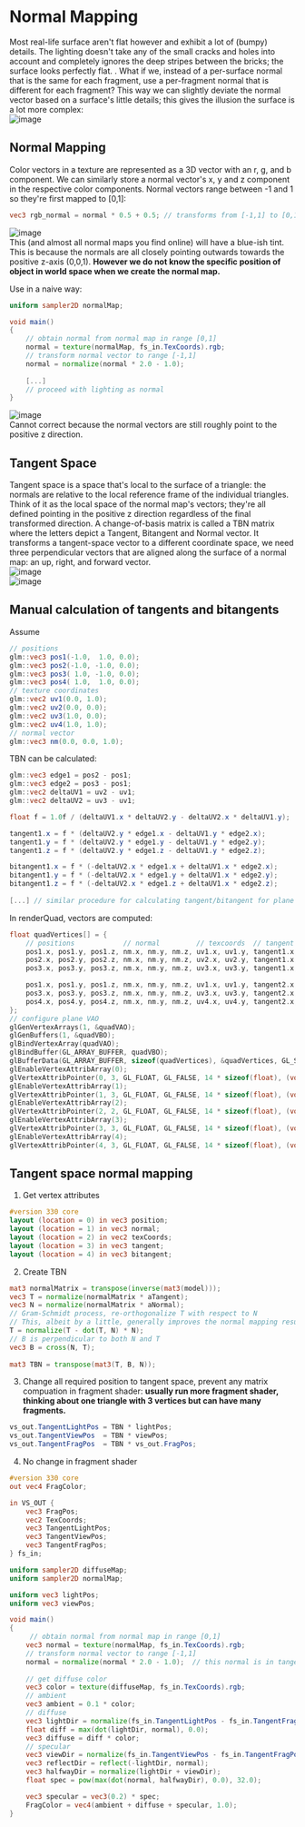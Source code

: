 # Normal Mapping
Most real-life surface aren't flat however and exhibit a lot of (bumpy) details.
The lighting doesn't take any of the small cracks and holes into account and completely ignores the deep stripes between the bricks; the surface looks perfectly flat. 
. What if we, instead of a per-surface normal that is the same for each fragment, use a per-fragment normal that is different for each fragment? This way we can slightly deviate the normal vector based on a surface's little details; 
this gives the illusion the surface is a lot more complex:  
![image](https://user-images.githubusercontent.com/98029669/214222896-e01ca6b8-236a-40d5-93c1-b63e7d6d8c4c.png)  

## Normal Mapping
Color vectors in a texture are represented as a 3D vector with an r, g, and b component.
We can similarly store a normal vector's x, y and z component in the respective color components. 
Normal vectors range between -1 and 1 so they're first mapped to [0,1]:
```GLSL
vec3 rgb_normal = normal * 0.5 + 0.5; // transforms from [-1,1] to [0,1]  
```
![image](https://user-images.githubusercontent.com/98029669/214223174-9c5b0a15-e81e-4958-8e28-52ff93a6d9c6.png)  
This (and almost all normal maps you find online) will have a blue-ish tint. 
This is because the normals are all closely pointing outwards towards the positive z-axis  (0,0,1).
__However we do not know the specific position of object in world space when we create the normal map.__

Use in a naive way:
```GLSL
uniform sampler2D normalMap;  

void main()
{           
    // obtain normal from normal map in range [0,1]
    normal = texture(normalMap, fs_in.TexCoords).rgb;
    // transform normal vector to range [-1,1]
    normal = normalize(normal * 2.0 - 1.0);   
  
    [...]
    // proceed with lighting as normal
}  
```
![image](https://user-images.githubusercontent.com/98029669/214223679-6957e168-0776-4734-96e5-880f85b0d720.png)  
Cannot correct because the normal vectors are still roughly point to the positive z direction.  
## Tangent Space
Tangent space is a space that's local to the surface of a triangle: the normals are relative to the local reference frame of the individual triangles.
Think of it as the local space of the normal map's vectors; they're all defined pointing in the positive z direction regardless of the final transformed direction.
A change-of-basis matrix is called a TBN matrix where the letters depict a Tangent, Bitangent and Normal vector. It transforms a tangent-space vector to a different coordinate space, 
we need three perpendicular vectors that are aligned along the surface of a normal map: an up, right, and forward vector.  
![image](https://user-images.githubusercontent.com/98029669/214226466-6d7a071a-2dc5-4fca-94e2-3d3a364d89aa.png)  
![image](https://user-images.githubusercontent.com/98029669/214228864-7794e3d6-c3d0-4ceb-bc57-9b86f8bcb7fb.png)

## Manual calculation of tangents and bitangents
Assume
```GLSL
// positions
glm::vec3 pos1(-1.0,  1.0, 0.0);
glm::vec3 pos2(-1.0, -1.0, 0.0);
glm::vec3 pos3( 1.0, -1.0, 0.0);
glm::vec3 pos4( 1.0,  1.0, 0.0);
// texture coordinates
glm::vec2 uv1(0.0, 1.0);
glm::vec2 uv2(0.0, 0.0);
glm::vec2 uv3(1.0, 0.0);
glm::vec2 uv4(1.0, 1.0);
// normal vector
glm::vec3 nm(0.0, 0.0, 1.0);  
```
TBN can be calculated:
```GLSL
glm::vec3 edge1 = pos2 - pos1;
glm::vec3 edge2 = pos3 - pos1;
glm::vec2 deltaUV1 = uv2 - uv1;
glm::vec2 deltaUV2 = uv3 - uv1;  

float f = 1.0f / (deltaUV1.x * deltaUV2.y - deltaUV2.x * deltaUV1.y);

tangent1.x = f * (deltaUV2.y * edge1.x - deltaUV1.y * edge2.x);
tangent1.y = f * (deltaUV2.y * edge1.y - deltaUV1.y * edge2.y);
tangent1.z = f * (deltaUV2.y * edge1.z - deltaUV1.y * edge2.z);

bitangent1.x = f * (-deltaUV2.x * edge1.x + deltaUV1.x * edge2.x);
bitangent1.y = f * (-deltaUV2.x * edge1.y + deltaUV1.x * edge2.y);
bitangent1.z = f * (-deltaUV2.x * edge1.z + deltaUV1.x * edge2.z);
  
[...] // similar procedure for calculating tangent/bitangent for plane's second triangle
```
In renderQuad, vectors are computed:
```C++
float quadVertices[] = {
    // positions            // normal         // texcoords  // tangent                          // bitangent
    pos1.x, pos1.y, pos1.z, nm.x, nm.y, nm.z, uv1.x, uv1.y, tangent1.x, tangent1.y, tangent1.z, bitangent1.x, bitangent1.y, bitangent1.z,
    pos2.x, pos2.y, pos2.z, nm.x, nm.y, nm.z, uv2.x, uv2.y, tangent1.x, tangent1.y, tangent1.z, bitangent1.x, bitangent1.y, bitangent1.z,
    pos3.x, pos3.y, pos3.z, nm.x, nm.y, nm.z, uv3.x, uv3.y, tangent1.x, tangent1.y, tangent1.z, bitangent1.x, bitangent1.y, bitangent1.z,

    pos1.x, pos1.y, pos1.z, nm.x, nm.y, nm.z, uv1.x, uv1.y, tangent2.x, tangent2.y, tangent2.z, bitangent2.x, bitangent2.y, bitangent2.z,
    pos3.x, pos3.y, pos3.z, nm.x, nm.y, nm.z, uv3.x, uv3.y, tangent2.x, tangent2.y, tangent2.z, bitangent2.x, bitangent2.y, bitangent2.z,
    pos4.x, pos4.y, pos4.z, nm.x, nm.y, nm.z, uv4.x, uv4.y, tangent2.x, tangent2.y, tangent2.z, bitangent2.x, bitangent2.y, bitangent2.z
};
// configure plane VAO
glGenVertexArrays(1, &quadVAO);
glGenBuffers(1, &quadVBO);
glBindVertexArray(quadVAO);
glBindBuffer(GL_ARRAY_BUFFER, quadVBO);
glBufferData(GL_ARRAY_BUFFER, sizeof(quadVertices), &quadVertices, GL_STATIC_DRAW);
glEnableVertexAttribArray(0);
glVertexAttribPointer(0, 3, GL_FLOAT, GL_FALSE, 14 * sizeof(float), (void*)0);
glEnableVertexAttribArray(1);
glVertexAttribPointer(1, 3, GL_FLOAT, GL_FALSE, 14 * sizeof(float), (void*)(3 * sizeof(float)));
glEnableVertexAttribArray(2);
glVertexAttribPointer(2, 2, GL_FLOAT, GL_FALSE, 14 * sizeof(float), (void*)(6 * sizeof(float)));
glEnableVertexAttribArray(3);
glVertexAttribPointer(3, 3, GL_FLOAT, GL_FALSE, 14 * sizeof(float), (void*)(8 * sizeof(float)));
glEnableVertexAttribArray(4);
glVertexAttribPointer(4, 3, GL_FLOAT, GL_FALSE, 14 * sizeof(float), (void*)(11 * sizeof(float)));
```
## Tangent space normal mapping
1. Get vertex attributes
```GLSL
#version 330 core
layout (location = 0) in vec3 position;
layout (location = 1) in vec3 normal;
layout (location = 2) in vec2 texCoords;
layout (location = 3) in vec3 tangent;
layout (location = 4) in vec3 bitangent;
```
2. Create TBN
```GLSL
mat3 normalMatrix = transpose(inverse(mat3(model)));
vec3 T = normalize(normalMatrix * aTangent);
vec3 N = normalize(normalMatrix * aNormal);
// Gram-Schmidt process, re-orthogonalize T with respect to N
// This, albeit by a little, generally improves the normal mapping results with a little extra cost.
T = normalize(T - dot(T, N) * N);
// B is perpendicular to both N and T
vec3 B = cross(N, T);
    
mat3 TBN = transpose(mat3(T, B, N));   
```
3. Change all required position to tangent space, prevent any matrix compuation in fragment shader: 
__usually run more fragment shader, thinking about one triangle with 3 vertices but can have many fragments.__
```GLSL
vs_out.TangentLightPos = TBN * lightPos;
vs_out.TangentViewPos  = TBN * viewPos;
vs_out.TangentFragPos  = TBN * vs_out.FragPos;
```
4. No change in fragment shader
```GLSL
#version 330 core
out vec4 FragColor;

in VS_OUT {
    vec3 FragPos;
    vec2 TexCoords;
    vec3 TangentLightPos;
    vec3 TangentViewPos;
    vec3 TangentFragPos;
} fs_in;

uniform sampler2D diffuseMap;
uniform sampler2D normalMap;

uniform vec3 lightPos;
uniform vec3 viewPos;

void main()
{           
     // obtain normal from normal map in range [0,1]
    vec3 normal = texture(normalMap, fs_in.TexCoords).rgb;
    // transform normal vector to range [-1,1]
    normal = normalize(normal * 2.0 - 1.0);  // this normal is in tangent space
   
    // get diffuse color
    vec3 color = texture(diffuseMap, fs_in.TexCoords).rgb;
    // ambient
    vec3 ambient = 0.1 * color;
    // diffuse
    vec3 lightDir = normalize(fs_in.TangentLightPos - fs_in.TangentFragPos);
    float diff = max(dot(lightDir, normal), 0.0);
    vec3 diffuse = diff * color;
    // specular
    vec3 viewDir = normalize(fs_in.TangentViewPos - fs_in.TangentFragPos);
    vec3 reflectDir = reflect(-lightDir, normal);
    vec3 halfwayDir = normalize(lightDir + viewDir);  
    float spec = pow(max(dot(normal, halfwayDir), 0.0), 32.0);

    vec3 specular = vec3(0.2) * spec;
    FragColor = vec4(ambient + diffuse + specular, 1.0);
}
```





